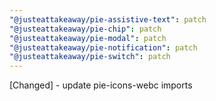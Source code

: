 ```yaml
---
"@justeattakeaway/pie-assistive-text": patch
"@justeattakeaway/pie-chip": patch
"@justeattakeaway/pie-modal": patch
"@justeattakeaway/pie-notification": patch
"@justeattakeaway/pie-switch": patch
---
```


[Changed] - update pie-icons-webc imports

